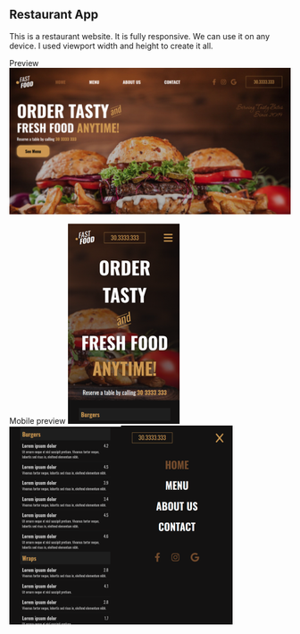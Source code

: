 ## Restaurant App

This is a restaurant website. It is fully responsive. We can use it on any device.
I used viewport width and height to create it all.

Preview
![Preview about website](https://raw.githubusercontent.com/megaseves/restaurant-react/main/demo/preview.jpg)


Mobile preview
![Preview about website](https://raw.githubusercontent.com/megaseves/restaurant-react/main/demo/mobileVersion03.png)![Preview about website](https://raw.githubusercontent.com/megaseves/restaurant-react/main/demo/mobileVersion02.png)![Preview about website](https://raw.githubusercontent.com/megaseves/restaurant-react/main/demo/mobileVersion01.png)
